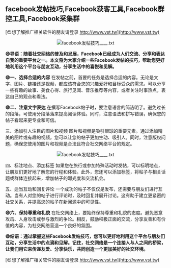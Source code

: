 ## **facebook发帖技巧,Facebook获客工具,Facebook群控工具,Facebook采集群**

[😍想了解推广相关软件的朋友请登录 http://www.vst.tw](http://www.vst.tw)

 <center><img src="https://vst.tw/MP4/tuiguang/png/5.png" alt="facebook发帖技巧____.txt"></center>

**😄导语：随着社交网络的普及和发展，Facebook已经成为人们交流、分享和表达自我的重要平台之一。本文将为大家介绍一些Facebook发帖的技巧，帮助您更好地利用这个平台与朋友互动，分享生活中的喜悦和见解。**

**😄一、选择合适的内容**
在发帖之前，首要的任务是选择合适的内容。无论是文字、图片、链接还是视频，都应该符合您的兴趣爱好和目标受众的需求。可以分享一些有趣的故事、美食心得、旅行见闻、音乐推荐等内容，或者关注时事热点，表达自己的观点和看法。

**😄二、注意文字表达**
在撰写Facebook帖子时，要注意语言的简洁明了。避免过长的段落，可使用分段落落来提高阅读体验。同时，注意语法和拼写错误，确保您的帖子看起来更专业和可信。

三、添加引人注目的图片和视频
图片和视频是吸引眼球的重要元素。通过添加精美的图片或有趣的视频，您可以让您的帖子更加生动、吸引人。同时，注意版权问题，确保您使用的图片和视频是合法且符合社交网络平台的规定。

 <center><img src="https://vst.tw/MP4/tuiguang/png/5.png" alt="facebook发帖技巧____.txt"></center>

四、标注地点、添加标签
如果您在旅行或参加特殊活动时发帖，可以标明地点，让朋友们更好地了解您的行程和体验。此外，您还可以添加标签，将帖子与相关话题或群体连接起来，增加帖子的曝光度和交流机会。

五、适当互动和回复评论
一个成功的帖子不仅仅是发布，还需要与朋友们进行互动。当有人对您的帖子进行评论时，及时回复并展开讨论。这有助于建立更紧密的社交关系，并提高您的帖子在新闻源中的可见性。

**😄六、保持尊重和礼貌**
在社交网络上，要始终保持尊重和礼貌的态度。避免恶意攻击、人身攻击或参与激烈的争论。相反，鼓励积极正面的交流，分享友善和有价值的内容，为社交网络营造一个良好的氛围。

**😄结语：通过掌握这些Facebook发帖技巧，您可以更好地利用这个平台与朋友们互动，分享生活中的点滴和见解。记住，社交网络是一个连接人与人之间的桥梁，让我们用它来传递友爱、分享快乐，共同创造一个更加美好的社交环境。**

[😍想了解推广相关软件的朋友请登录 http://www.vst.tw](http://www.vst.tw)



